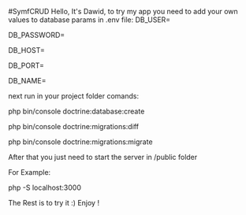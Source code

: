 #SymfCRUD
Hello, It's Dawid, to try my app you need to add your own values to database params in .env file:
DB_USER=

DB_PASSWORD=

DB_HOST=

DB_PORT=

DB_NAME=

next run in your project folder comands:

php bin/console doctrine:database:create

php bin/console doctrine:migrations:diff

php bin/console doctrine:migrations:migrate

After that you just need to start the server in /public folder

For Example:

php -S localhost:3000

The Rest is to try it :) Enjoy !
